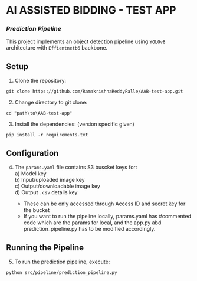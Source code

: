 # **AI ASSISTED BIDDING - TEST APP**
### ***Prediction Pipeline***

This project implements an object detection pipeline using `YOLOv8` architecture with `Effientnetb6` backbone.

## **Setup**

1. Clone the repository:
  ```
  git clone https://github.com/RamakrishnaReddyPalle/AAB-test-app.git
  ```
2. Change directory to git clone:
```
cd "path\to\AAB-test-app"
```
3. Install the dependencies: (version specific given)
  ```
  pip install -r requirements.txt
  ```

## **Configuration**

4. The `params.yaml` file contains S3 buscket keys for:<br >
   a) Model key <br >
   b) Input/uploaded image key<br >
   c) Output/downloadable image key<br >
   d) Output `.csv` details key<br >

   * These can be only accessed through Access ID and secret key for the bucket
   * If you want to run the pipeline locally, params.yaml has #commented code which are the params for local, and the app.py abd prediction_pipeline.py has to be modified accordingly.

## **Running the Pipeline**

5. To run the prediction pipeline, execute:
```
python src/pipeline/prediction_pipeline.py
```
